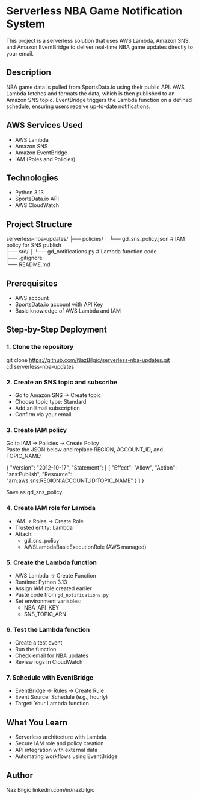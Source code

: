 # Serverless NBA Game Notification System

This project is a serverless solution that uses AWS Lambda, Amazon SNS, and Amazon EventBridge to deliver real-time NBA game updates directly to your email.

## Description

NBA game data is pulled from SportsData.io using their public API. AWS Lambda fetches and formats the data, which is then published to an Amazon SNS topic. EventBridge triggers the Lambda function on a defined schedule, ensuring users receive up-to-date notifications.

## AWS Services Used

- AWS Lambda  
- Amazon SNS  
- Amazon EventBridge  
- IAM (Roles and Policies)  

## Technologies

- Python 3.13  
- SportsData.io API  
- AWS CloudWatch  

## Project Structure

serverless-nba-updates/
├── policies/
│   └── gd_sns_policy.json       # IAM policy for SNS publish  
├── src/
│   └── gd_notifications.py      # Lambda function code  
├── .gitignore  
└── README.md  

## Prerequisites

- AWS account  
- SportsData.io account with API Key  
- Basic knowledge of AWS Lambda and IAM  

## Step-by-Step Deployment

### 1. Clone the repository

git clone https://github.com/NazBilgic/serverless-nba-updates.git  
cd serverless-nba-updates

### 2. Create an SNS topic and subscribe

- Go to Amazon SNS → Create topic  
- Choose topic type: Standard  
- Add an Email subscription  
- Confirm via your email  

### 3. Create IAM policy

Go to IAM → Policies → Create Policy  
Paste the JSON below and replace REGION, ACCOUNT_ID, and TOPIC_NAME:

{
  "Version": "2012-10-17",
  "Statement": [
    {
      "Effect": "Allow",
      "Action": "sns:Publish",
      "Resource": "arn:aws:sns:REGION:ACCOUNT_ID:TOPIC_NAME"
    }
  ]
}

Save as gd_sns_policy.

### 4. Create IAM role for Lambda

- IAM → Roles → Create Role  
- Trusted entity: Lambda  
- Attach:
  - gd_sns_policy
  - AWSLambdaBasicExecutionRole (AWS managed)

### 5. Create the Lambda function

- AWS Lambda → Create Function  
- Runtime: Python 3.13  
- Assign IAM role created earlier  
- Paste code from `gd_notifications.py`  
- Set environment variables:
  - NBA_API_KEY  
  - SNS_TOPIC_ARN  

### 6. Test the Lambda function

- Create a test event  
- Run the function  
- Check email for NBA updates  
- Review logs in CloudWatch  

### 7. Schedule with EventBridge

- EventBridge → Rules → Create Rule  
- Event Source: Schedule (e.g., hourly)  
- Target: Your Lambda function  

## What You Learn

- Serverless architecture with Lambda  
- Secure IAM role and policy creation  
- API integration with external data  
- Automating workflows using EventBridge  

## Author

Naz Bilgic 
linkedin.com/in/nazbilgic
